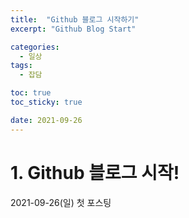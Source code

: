 ```yaml
---
title:  "Github 블로그 시작하기"
excerpt: "Github Blog Start"

categories:
  - 일상
tags:
  - 잡담

toc: true
toc_sticky: true

date: 2021-09-26
---
```


# 1. Github 블로그 시작!
2021-09-26(일) 첫 포스팅
